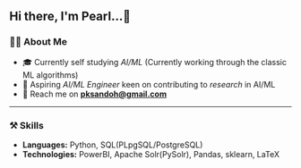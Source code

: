 ## Hi there, I'm **Pearl**...👋

### 🙎‍♀️ About Me
- 🎓 Currently self studying *AI/ML* (Currently working through the classic ML algorithms)
- 🎯 Aspiring *AI/ML Engineer* keen on contributing to *research* in AI/ML
- 📧 Reach me on **pksandoh@gmail.com**

---

### ⚒ Skills
- **Languages:** Python, SQL(PLpgSQL/PostgreSQL)
- **Technologies:** PowerBI, Apache Solr(PySolr), Pandas, sklearn, LaTeX

<!--
**PearlPearl-Pearl/PearlPearl-Pearl** is a ✨ _special_ ✨ repository because its `README.md` (this file) appears on your GitHub profile.

Here are some ideas to get you started:

- 🔭 I’m currently working on ...
- 🌱 I’m currently learning ...
- 👯 I’m looking to collaborate on ...
- 🤔 I’m looking for help with ...
- 💬 Ask me about ...
- 📫 How to reach me: ...
- 😄 Pronouns: ...
- ⚡ Fun fact: ...
-->
